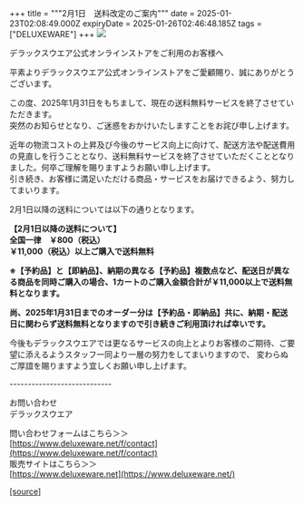 +++
title = """2月1日　送料改定のご案内"""
date = 2025-01-23T02:08:49.000Z
expiryDate = 2025-01-26T02:46:48.185Z
tags = ["DELUXEWARE"]
+++
**[![](https://stat.ameba.jp/user_images/20250123/10/deluxeware/b8/5d/j/o0800080015536176342.jpg)](https://stat.ameba.jp/user_images/20250123/10/deluxeware/b8/5d/j/o0800080015536176342.jpg)**

デラックスウエア公式オンラインストアをご利用のお客様へ  
  
  
平素よりデラックスウエア公式オンラインストアをご愛顧賜り、誠にありがとうございます。  
  
この度、2025年1月31日をもちまして、現在の送料無料サービスを終了させていただきます。  
突然のお知らせとなり、ご迷惑をおかけいたしますことをお詫び申し上げます。  
  
近年の物流コストの上昇及び今後のサービス向上に向けて、配送方法や配送費用の見直しを行うこととなり、送料無料サービスを終了させていただくこととなりました。何卒ご理解を賜りますようお願い申し上げます。  
引き続き、お客様に満足いただける商品・サービスをお届けできるよう、努力してまいります。  
  
2月1日以降の送料については以下の通りとなります。  
  
  
**【2月1日以降の送料について】**  
**全国一律　￥800（税込）  
￥11,000（税込）以上ご購入で送料無料**  
  
  
**※【予約品】と【即納品】、納期の異なる【予約品】複数点など、配送日が異なる商品を同時ご購入の場合、1カートのご購入金額合計が￥11,000以上で送料無料となります。**  
  
  
  
**尚、2025年1月31日までのオーダー分は【予約品・即納品】共に、納期・配送日に関わらず送料無料となりますので引き続きご利用頂ければ幸いです。**  
  
  
今後もデラックスウエアでは更なるサービスの向上とよりお客様のご期待、ご要望に添えるようスタッフ一同より一層の努力をしてまいりますので、 変わらぬご厚誼を賜りますよう宜しくお願い申し上げます。

\----------------------------

お問い合わせ  
デラックスウエア

問い合わせフォームはこちら＞＞  
[https://www.deluxeware.net/f/contact](https://www.deluxeware.net/f/contact)  
販売サイトはこちら＞＞  
[https://www.deluxeware.net](https://www.deluxeware.net/)

[[source]](https://ameblo.jp/deluxeware/entry-12883538135.html)
